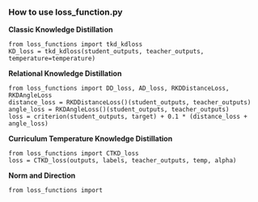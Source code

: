 ### How to use loss_function.py 

__Classic Knowledge Distillation__
```
from loss_functions import tkd_kdloss
KD_loss = tkd_kdloss(student_outputs, teacher_outputs, temperature=temperature)
```

__Relational Knowledge Distillation__
```
from loss_functions import DD_loss, AD_loss, RKDDistanceLoss, RKDAngleLoss
distance_loss = RKDDistanceLoss()(student_outputs, teacher_outputs)
angle_loss = RKDAngleLoss()(student_outputs, teacher_outputs)
loss = criterion(student_outputs, target) + 0.1 * (distance_loss + angle_loss)
```

__Curriculum Temperature Knowledge Distillation__
```
from loss_functions import CTKD_loss
loss = CTKD_loss(outputs, labels, teacher_outputs, temp, alpha)
```

__Norm and Direction__
```
from loss_functions import 
```

